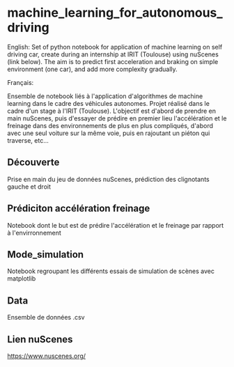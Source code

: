 # machine_learning_for_autonomous_driving

English:
Set of python notebook for application of machine learning  on self driving car, create during an internship at IRIT (Toulouse) using nuScenes (link below).
The aim is to predict first acceleration and braking on simple environment (one car), and add more complexity gradually. 

Français:

Ensemble de notebook liés à l'application d'algorithmes de machine learning dans le cadre des véhicules autonomes.
Projet réalisé dans le cadre d'un stage à l'IRIT (Toulouse).
L'objectif est d'abord de prendre en main nuScenes, puis d'essayer de prédire en premier lieu l'accélération et le freinage dans des environnements de plus en plus compliqués,
d'abord avec une seul voiture sur la même voie, puis en rajoutant un piéton qui traverse, etc...

## Découverte 
Prise en main du jeu de données nuScenes, prédiction des clignotants gauche et droit

## Prédiciton accélération freinage 
Notebook dont le but est de prédire l'accélération et le freinage par rapport à l'envirronnement 

## Mode_simulation
Notebook regroupant les différents essais de simulation de scènes avec matplotlib

## Data
Ensemble de données .csv 

## Lien nuScenes
https://www.nuscenes.org/ 
